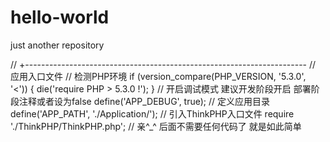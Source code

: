 # hello-world
just another repository
<?php
// +----------------------------------------------------------------------
// | ThinkPHP [ WE CAN DO IT JUST THINK ]
// +----------------------------------------------------------------------
// | Copyright (c) 2006-2014 http://thinkphp.cn All rights reserved.
// +----------------------------------------------------------------------
// | Licensed ( http://www.apache.org/licenses/LICENSE-2.0 )
// +----------------------------------------------------------------------
// | Author: liu21st <liu21st@gmail.com>
// +----------------------------------------------------------------------

// 应用入口文件

// 检测PHP环境
if (version_compare(PHP_VERSION, '5.3.0', '<')) {
    die('require PHP > 5.3.0 !');
}

// 开启调试模式 建议开发阶段开启 部署阶段注释或者设为false
define('APP_DEBUG', true);

// 定义应用目录
define('APP_PATH', './Application/');

// 引入ThinkPHP入口文件
require './ThinkPHP/ThinkPHP.php';

// 亲^_^ 后面不需要任何代码了 就是如此简单
